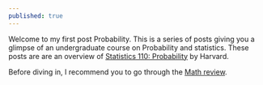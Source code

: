 ```yaml
---
published: true
---
```

Welcome to my first post Probability. This is a series of posts giving you a glimpse of an undergraduate course on Probability and statistics. These posts are are an overview of [Statistics 110: Probability](https://projects.iq.harvard.edu/stat110 "Statistics110:Probability") by Harvard.
<!--more-->

Before diving in, I recommend you to go through the [Math review](https://projects.iq.harvard.edu/files/stat110/files/math_review_handout.pdf "Math Review").
